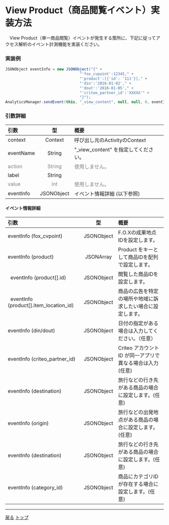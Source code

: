 #	View Product（商品閲覧イベント）実装方法

　View Product（単一商品閲覧）イベントが発生する箇所に、下記に従ってアクセス解析のイベント計測機能を実装ください。

### 実装例

```java
JSONObject eventInfo = new JSONObject("{" +
                                 "'fox_cvpoint':12345," +
                                 "'product':[{'id': '111'}]," +
                                 "'din':'2016-01-02'," +
                                 "'dout':'2016-01-05'," +
                                 "'criteo_partner_id':'XXXXX'" +
                                 "}");
AnalyticsManager.sendEvent(this, "_view_content", null, null, 0, eventInfo);
```

### 引数詳細

| 引数 | 型 | 概要 |
|:----------|:-----------:|:------------|
|context|Context|呼び出し元のActivityのContext|
|eventName|String|"\_view\_content" を指定してください。|
|<span style="color:grey">action|<span style="color:grey">String|<span style="color:grey">使用しません。|
|label|String||
|<span style="color:grey">value|<span style="color:grey">int|<span style="color:grey">使用しません。|
|eventInfo|JSONObject|イベント情報詳細 (以下参照)|

#### イベント情報詳細

| 引数 | 型 | 概要 |
|:----------|:-----------:|:------------|
|eventInfo (fox_cvpoint)|JSONObject|F.O.Xの成果地点IDを設定します。|
|eventInfo (product)|JSONArray|Product をキーとして商品IDを配列で設定します。|
|&nbsp;&nbsp;eventInfo (product[].id)|JSONObject|閲覧した商品IDを設定します。|
|&nbsp;&nbsp;eventInfo (product[].item_location_id)|JSONObject|商品の広告を特定の場所や地域に訴求したい場合に設定します。|
|eventInfo (din/dout)|JSONObject|⽇付の指定がある場合は⼊⼒してください。（任意）|
|eventInfo (criteo_partner_id)|JSONObject|Criteo アカウントID が同⼀アプリで異なる場合は⼊⼒(任意)|
|eventInfo (destination)|JSONObject|旅行などの行き先がある商品の場合に設定します。(任意)|
|eventInfo (origin)|JSONObject|旅行などの出発地点がある商品の場合に設定します。(任意)|
|eventInfo (destination)|JSONObject|旅行などの行き先がある商品の場合に設定します。(任意)|
|eventInfo (category_id)|JSONObject|商品にカテゴリIDが存在する場合に設定します。(任意)|


---
[戻る](/lang/ja/doc/fox_engagement/README.md)
[トップ](/lang/ja/README.md)
